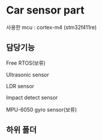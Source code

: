 # Car sensor part
사용한 mcu : cortex-m4 (stm32f411re)

## 담당기능

Free RTOS(보류)

Ultrasonic sensor

LDR sensor

Impact detect sensor

MPU-6050 gyro sensor(보류)



## 하위 폴더




